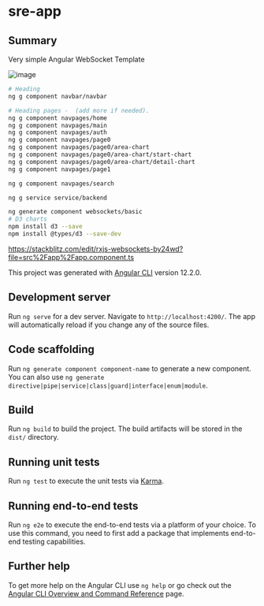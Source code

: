 # sre-app


## Summary

Very simple Angular WebSocket Template


![image](https://user-images.githubusercontent.com/755710/129456423-3d938bfb-0791-4ca5-af64-861ba2d74460.png)



```bash
# Heading
ng g component navbar/navbar

# Heading pages -  (add more if needed).
ng g component navpages/home
ng g component navpages/main
ng g component navpages/auth
ng g component navpages/page0
ng g component navpages/page0/area-chart
ng g component navpages/page0/area-chart/start-chart
ng g component navpages/page0/area-chart/detail-chart
ng g component navpages/page1

ng g component navpages/search

ng g service service/backend

ng generate component websockets/basic
# D3 charts
npm install d3 --save
npm install @types/d3 --save-dev

```





https://stackblitz.com/edit/rxjs-websockets-by24wd?file=src%2Fapp%2Fapp.component.ts



This project was generated with [Angular CLI](https://github.com/angular/angular-cli) version 12.2.0.

## Development server

Run `ng serve` for a dev server. Navigate to `http://localhost:4200/`. The app will automatically reload if you change any of the source files.

## Code scaffolding

Run `ng generate component component-name` to generate a new component. You can also use `ng generate directive|pipe|service|class|guard|interface|enum|module`.

## Build

Run `ng build` to build the project. The build artifacts will be stored in the `dist/` directory.

## Running unit tests

Run `ng test` to execute the unit tests via [Karma](https://karma-runner.github.io).

## Running end-to-end tests

Run `ng e2e` to execute the end-to-end tests via a platform of your choice. To use this command, you need to first add a package that implements end-to-end testing capabilities.

## Further help

To get more help on the Angular CLI use `ng help` or go check out the [Angular CLI Overview and Command Reference](https://angular.io/cli) page.
